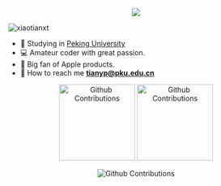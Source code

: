 <p align="center"><img src="https://i.loli.net/2021/04/22/7NtkHZfacFyw31b.gif"></img><p>

<p align="left"> <img src="https://komarev.com/ghpvc/?username=xiaotianxt&label=Profile%20Views&color=0e75b6&style=flat" alt="xiaotianxt" /> </p>


- :school: Studying in [Peking University](pku.edu.cn)
- :computer: Amateur coder with great passion.
- :apple: Big fan of Apple products.
- :email: How to reach me **tianyp@pku.edu.cn**


<div align="center">
<span>
<picture>
  <source media="(prefers-color-scheme: dark)" srcset="https://github-readme-stats.vercel.app/api/top-langs/?username=xiaotianxt&langs_count=8&show_icons=true&locale=en&layout=compact&theme=onedark&hide_border=true&bg_color=0D1117">
  <source media="(prefers-color-scheme: light)" srcset="https://github-readme-stats.vercel.app/api/top-langs/?username=xiaotianxt&langs_count=8&show_icons=true&locale=en&layout=compact&hide_border=true">
  <img height="150px" alt="Github Contributions" src="https://github-readme-stats.vercel.app/api/top-langs/?username=xiaotianxt&langs_count=8&show_icons=true&locale=en&layout=compact&hide_border=true">
</picture>
<picture>
  <source media="(prefers-color-scheme: dark)" srcset="https://github-readme-stats.vercel.app/api?username=xiaotianxt&show_icons=true&theme=onedark&hide_border=true&bg_color=0D1117">
  <source media="(prefers-color-scheme: light)" srcset="https://github-readme-stats.vercel.app/api?username=xiaotianxt&show_icons=true&hide_border=true">
  <img height="150px" alt="Github Contributions" src="https://github-readme-stats.vercel.app/api?username=xiaotianxt&show_icons=true&hide_border=true">
</picture>
</span>

<p>
<picture>
  <source media="(prefers-color-scheme: dark)" srcset="https://github.com/xiaotianxt/xiaotianxt/raw/output/dark.gif">
  <source media="(prefers-color-scheme: light)" srcset="https://github.com/xiaotianxt/xiaotianxt/raw/output/ocean.gif">
  <img alt="Github Contributions" src="https://github.com/xiaotianxt/xiaotianxt/raw/output/ocean.gif">
</picture>
</p>
</div>